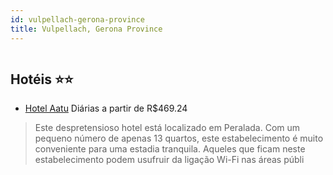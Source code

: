 ```yaml
---
id: vulpellach-gerona-province
title: Vulpellach, Gerona Province
---
```


<center><img src="http://photos.hotelbeds.com/giata/22/224308/224308a_hb_a_080.jpg" alt="" /></center>


## Hotéis ⭐️⭐️

-    [Hotel Aatu](https://www.hurb.com/aud/https://www.hurb.com/hoteis/vulpellach/hotel-aatu-JNP-JP218091?cmp=18055) Diárias a partir de R$469.24
   > Este despretensioso hotel está localizado em Peralada. Com um pequeno número de apenas 13 quartos, este estabelecimento é muito conveniente para uma estadia tranquila. Aqueles que ficam neste estabelecimento podem usufruir da ligação Wi-Fi nas áreas públi
